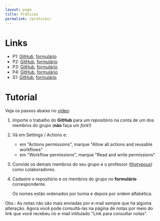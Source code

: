 ```yaml
---
layout: page
title: Práticas
permalink: /praticas/
---
```


# Links

* P1: [GitHub](https://github.com/thotypous/redes-p1), [formulário](https://forms.gle/d34SvAdGgepFy7Ys8)
* P2: [GitHub](https://github.com/thotypous/redes-p2), [formulário](https://forms.gle/RLpMtHq83kKDjYkSA)
* P3: [GitHub](https://github.com/thotypous/redes-p3), [formulário](https://forms.gle/eQU4DffC7VAyF5TF6)
* P4: [GitHub](https://github.com/thotypous/redes-p4), [formulário](https://forms.gle/jcPt4MGbUyVV2vPv6)
* S1: [GitHub](https://github.com/thotypous/redes-s1), [formulário](https://forms.gle/cM6h11pVyQWVnhLr7)

# Tutorial

Veja os passos abaixo no [vídeo](https://youtu.be/JtQzTGoF8jM):

1. Importe o trabalho do **GitHub** para um repositório na conta de um dos membros do grupo (**não** faça um *fork*!)

2. Vá em Settings / Actions e:
   * em "Actions permissions", marque "Allow all actions and reusable workflows"
   * em "Workflow permissions", marque "Read and write permissions"

3. Convide os demais membros do seu grupo e o professor ([thotypous](https://GitHub.com/thotypous)) como colaboradores.

4. Cadastre o repositório e os membros do grupo no **formulário** correspondente.

   Os nomes estão ordenados por turma e depois por ordem alfabética.

Obs.: As notas não são mais enviadas por e-mail sempre que há alguma alteração. Agora você pode consultá-las na página de notas por meio do link que você recebeu no e-mail intitulado "Link para consultar notas".
